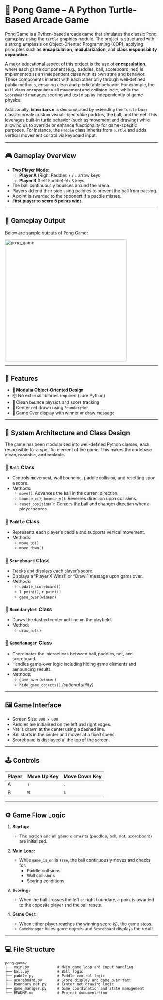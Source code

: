 # 🏓 Pong Game – A Python Turtle-Based Arcade Game

Pong Game is a Python-based arcade game that simulates the classic Pong gameplay using the `turtle` graphics module. The project is structured with a strong emphasis on Object-Oriented Programming (OOP), applying principles such as **encapsulation**, **modularization**, and **class responsibility separation**.

A major educational aspect of this project is the use of **encapsulation**, where each game component (e.g., paddles, ball, scoreboard, net) is implemented as an independent class with its own state and behavior. These components interact with each other only through well-defined public methods, ensuring clean and predictable behavior. For example, the `Ball` class encapsulates all movement and collision logic, while the `Scoreboard` manages scoring and text display independently of game physics.

Additionally, **inheritance** is demonstrated by extending the `Turtle` base class to create custom visual objects like paddles, the ball, and the net. This leverages built-in turtle behavior (such as movement and drawing) while allowing us to override or enhance functionality for game-specific purposes. For instance, the `Paddle` class inherits from `Turtle` and adds vertical movement control via keyboard input.


---

## 🎮 Gameplay Overview

- **Two Player Mode:**
  - **Player A** (Right Paddle): `↑` / `↓` arrow keys
  - **Player B** (Left Paddle): `W` / `S` keys
- The ball continuously bounces around the arena.
- Players defend their side using paddles to prevent the ball from passing.
- A point is awarded to the opponent if a paddle misses.
- **First player to score 5 points wins**.

---


## 🎨 Gameplay  Output

Below are sample outputs of Pong Game:

<img width="400" alt="pong_game" src="https://github.com/user-attachments/assets/994328b7-396d-4198-821d-a45030960ba6" />

---

## 🧠 Features

- 🧱 **Modular Object-Oriented Design**
- 📦 No external libraries required (pure Python)
- 🎯 Clean bounce physics and score tracking
- 🧵 Center net drawn using `BoundaryNet`
- 🎉 Game Over display with winner or draw message

---

## 🧱 System Architecture and Class Design

The game has been modularized into well-defined Python classes, each responsible for a specific element of the game. This makes the codebase clean, readable, and scalable.

### 🔹 `Ball` Class
- Controls movement, wall bouncing, paddle collision, and resetting upon a score.
- Methods:
  - `move()`: Advances the ball in the current direction.
  - `bounce_x()`, `bounce_y()`: Reverses direction upon collisions.
  - `reset_position()`: Centers the ball and changes direction when a player scores.

### 🔹 `Paddle` Class
- Represents each player's paddle and supports vertical movement.
- Methods:
  - `move_up()`
  - `move_down()`

### 🔹 `Scoreboard` Class
- Tracks and displays each player’s score.
- Displays a “Player X Wins!” or “Draw!” message upon game over.
- Methods:
  - `update_scoreboard()`
  - `l_point()`, `r_point()`
  - `game_over(winner)`

### 🔹 `BoundaryNet` Class
- Draws the dashed center net line on the playfield.
- Method:
  - `draw_net()`

### 🔹 `GameManager` Class
- Coordinates the interactions between ball, paddles, net, and scoreboard.
- Handles game-over logic including hiding game elements and announcing results.
- Methods:
  - `game_over(winner)`
  - `hide_game_objects()` *(optional utility)*

---

## 🖼️ Game Interface

- Screen Size: `800 x 600`
- Paddles are initialized on the left and right edges.
- Net is drawn at the center using a dashed line.
- Ball starts in the center and moves at a fixed speed.
- Scoreboard is displayed at the top of the screen.

---

## 🕹️ Controls

| Player | Move Up Key | Move Down Key |
|--------|-------------|---------------|
| A      | `↑`         | `↓`           |
| B      | `W`         | `S`           |

---

## ⚙️ Game Flow Logic

1. **Startup:**
   - The screen and all game elements (paddles, ball, net, scoreboard) are initialized.

2. **Main Loop:**
   - While `game_is_on` is `True`, the ball continuously moves and checks for:
     - Paddle collisions
     - Wall collisions
     - Scoring conditions

3. **Scoring:**
   - When the ball crosses the left or right boundary, a point is awarded to the opposite player and the ball resets.

4. **Game Over:**
   - When either player reaches the winning score (`5`), the game stops.
   - `GameManager` hides game objects and `Scoreboard` displays the result.

---

## 💻 File Structure

```text
pong-game/
├── main.py             # Main game loop and input handling
├── ball.py             # Ball logic
├── paddle.py           # Paddle control logic
├── scoreboard.py       # Score display and game over text
├── boundary_net.py     # Center net drawing logic
├── game_manager.py     # Game coordination and state management
└── README.md           # Project documentation
